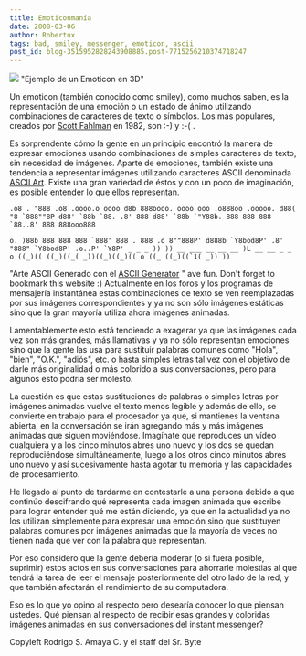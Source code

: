 ```yaml
---
title: Emoticonmanía
date: 2008-03-06
author: Robertux
tags: bad, smiley, messenger, emoticon, ascii
post_id: blog-3515952828243908885.post-7715256210374718247
---
```


[![](http://bp2.blogger.com/_jH77WNrMVRA/R87IF5MXVwI/AAAAAAAAAmM/iLCdmLtVWT0/s320/smiley.jpg)](http://bp2.blogger.com/_jH77WNrMVRA/R87IF5MXVwI/AAAAAAAAAmM/iLCdmLtVWT0/s1600-h/smiley.jpg)
"Ejemplo de un Emoticon en
3D"

Un emoticon (también conocido como smiley), como muchos saben, es la representación de una emoción o un estado de ánimo utilizando combinaciones de caracteres de texto o símbolos. Los más populares, creados por [Scott Fahlman](http://en.wikipedia.org/wiki/Scott_Fahlman) en 1982, son :-) y :-( .

Es sorprendente cómo la gente en un principio encontró la manera de expresar emociones usando combinaciones de simples caracteres de texto, sin necesidad de imágenes. Aparte de emociones, también existe una tendencia a representar imágenes utilizando caracteres ASCII denominada [ASCII Art](http://en.wikipedia.org/wiki/ASCII_art). Existe una gran variedad de éstos y con un poco de imaginación, es posible entender lo que ellos representan.

```
.o8 . "888 .o8 .oooo.o oooo d8b 888oooo. oooo ooo .o888oo .ooooo. d88( "8 `888""8P d88' `88b `88. .8' 888 d88' `88b `"Y88b. 888 888 888 `88..8' 888 888ooo888

o. )88b 888 888 888 `888' 888 . 888 .o 8""888P' d888b `Y8bod8P' .8' "888" `Y8bod8P' .o..P' `Y8P' _ _ _ )) )) __ ___ __ __ __ )L __ __ _ _ o ((_)(( ((_)((_( _))((_)((_)(( o ((_ ((_)((`1( _)) ))

```
"Arte ASCII Generado con el [ASCII Generator](http://www.network-science.de/ascii/)
"
ave fun. Don't forget to bookmark this website :) Actualmente en los foros y los programas de mensajería instantánea estas combinaciones de texto se ven reemplazadas por sus imágenes correspondientes y ya no son sólo imágenes estáticas sino que la gran mayoría utiliza ahora imágenes animadas.

Lamentablemente esto está tendiendo a exagerar ya que las imágenes cada vez son más grandes, más llamativas y ya no sólo representan emociones sino que la gente las usa para sustituir palabras comunes como "Hola", "bien", "O.K.", "adiós", etc. o hasta simples letras tal vez con el objetivo de darle más originalidad o más colorido a sus conversaciones, pero para algunos esto podría ser molesto.

La cuestión es que estas sustituciones de palabras o simples letras por imágenes animadas vuelve el texto menos legible y además de ello, se convierte en trabajo para el procesador ya que, si mantienes la ventana abierta, en la conversación se irán agregando más y más imágenes animadas que siguen moviéndose. Imagínate que reproduces un vídeo cualquiera y a los cinco minutos abres uno nuevo y los dos se quedan reproduciéndose simultáneamente, luego a los otros cinco minutos abres uno nuevo y así sucesivamente hasta agotar tu memoria y las capacidades de procesamiento.

He llegado al punto de tardarme en contestarle a una persona debido a que continúo descifrando qué representa cada imagen animada que escribe para lograr entender qué me están diciendo, ya que en la actualidad ya no los utilizan simplemente para expresar una emoción sino que sustituyen palabras comunes por imágenes animadas que la mayoría de veces no tienen nada que ver con la palabra que representan.

Por eso considero que la gente deberia moderar (o si fuera posible, suprimir) estos actos en sus conversaciones para ahorrarle molestias al que tendrá la tarea de leer el mensaje posteriormente del otro lado de la red, y que también afectarán el rendimiento de su computadora.

Eso es lo que yo opino al respecto pero desearía conocer lo que piensan ustedes. Qué piensan al respecto de recibir esas grandes y coloridas imágenes animadas en sus conversaciones del instant messenger?

Copyleft Rodrigo S. Amaya C. y el staff del Sr. Byte